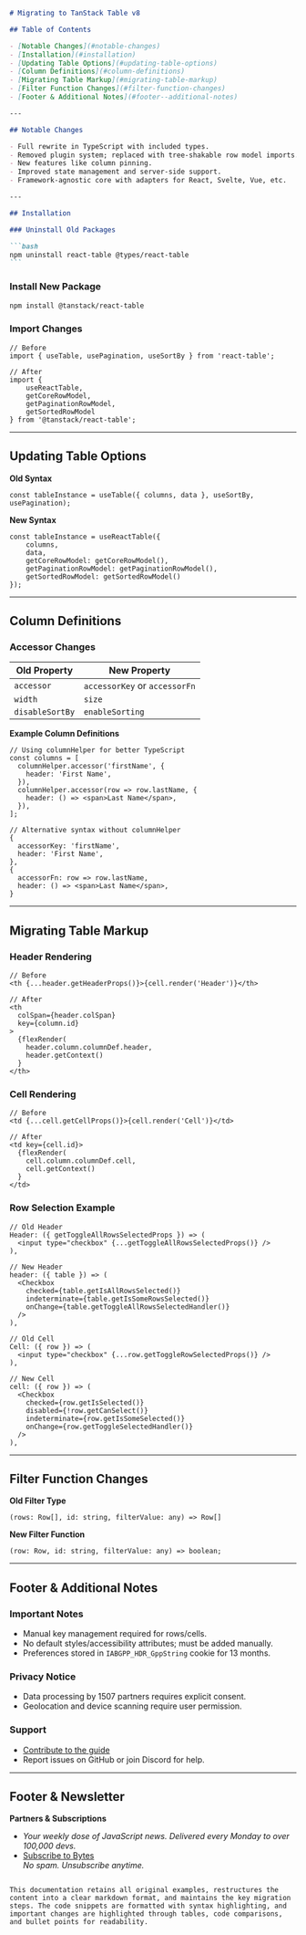 ````markdown
# Migrating to TanStack Table v8

## Table of Contents

- [Notable Changes](#notable-changes)
- [Installation](#installation)
- [Updating Table Options](#updating-table-options)
- [Column Definitions](#column-definitions)
- [Migrating Table Markup](#migrating-table-markup)
- [Filter Function Changes](#filter-function-changes)
- [Footer & Additional Notes](#footer--additional-notes)

---

## Notable Changes

- Full rewrite in TypeScript with included types.
- Removed plugin system; replaced with tree-shakable row model imports.
- New features like column pinning.
- Improved state management and server-side support.
- Framework-agnostic core with adapters for React, Svelte, Vue, etc.

---

## Installation

### Uninstall Old Packages

```bash
npm uninstall react-table @types/react-table
```
````

### Install New Package

```bash
npm install @tanstack/react-table
```

### Import Changes

```tsx
// Before
import { useTable, usePagination, useSortBy } from 'react-table';

// After
import {
	useReactTable,
	getCoreRowModel,
	getPaginationRowModel,
	getSortedRowModel
} from '@tanstack/react-table';
```

---

## Updating Table Options

**Old Syntax**

```tsx
const tableInstance = useTable({ columns, data }, useSortBy, usePagination);
```

**New Syntax**

```tsx
const tableInstance = useReactTable({
	columns,
	data,
	getCoreRowModel: getCoreRowModel(),
	getPaginationRowModel: getPaginationRowModel(),
	getSortedRowModel: getSortedRowModel()
});
```

---

## Column Definitions

### Accessor Changes

| Old Property    | New Property                  |
| --------------- | ----------------------------- |
| `accessor`      | `accessorKey` or `accessorFn` |
| `width`         | `size`                        |
| `disableSortBy` | `enableSorting`               |

**Example Column Definitions**

```tsx
// Using columnHelper for better TypeScript
const columns = [
  columnHelper.accessor('firstName', {
    header: 'First Name',
  }),
  columnHelper.accessor(row => row.lastName, {
    header: () => <span>Last Name</span>,
  }),
];

// Alternative syntax without columnHelper
{
  accessorKey: 'firstName',
  header: 'First Name',
},
{
  accessorFn: row => row.lastName,
  header: () => <span>Last Name</span>,
}
```

---

## Migrating Table Markup

### Header Rendering

```tsx
// Before
<th {...header.getHeaderProps()}>{cell.render('Header')}</th>

// After
<th
  colSpan={header.colSpan}
  key={column.id}
>
  {flexRender(
    header.column.columnDef.header,
    header.getContext()
  }
</th>
```

### Cell Rendering

```tsx
// Before
<td {...cell.getCellProps()}>{cell.render('Cell')}</td>

// After
<td key={cell.id}>
  {flexRender(
    cell.column.columnDef.cell,
    cell.getContext()
  }
</td>
```

### Row Selection Example

```tsx
// Old Header
Header: ({ getToggleAllRowsSelectedProps }) => (
  <input type="checkbox" {...getToggleAllRowsSelectedProps()} />
),

// New Header
header: ({ table }) => (
  <Checkbox
    checked={table.getIsAllRowsSelected()}
    indeterminate={table.getIsSomeRowsSelected()}
    onChange={table.getToggleAllRowsSelectedHandler()}
  />
),

// Old Cell
Cell: ({ row }) => (
  <input type="checkbox" {...row.getToggleRowSelectedProps()} />
),

// New Cell
cell: ({ row }) => (
  <Checkbox
    checked={row.getIsSelected()}
    disabled={!row.getCanSelect()}
    indeterminate={row.getIsSomeSelected()}
    onChange={row.getToggleSelectedHandler()}
  />
),
```

---

## Filter Function Changes

**Old Filter Type**

```tsx
(rows: Row[], id: string, filterValue: any) => Row[]
```

**New Filter Function**

```tsx
(row: Row, id: string, filterValue: any) => boolean;
```

---

## Footer & Additional Notes

### Important Notes

- Manual key management required for rows/cells.
- No default styles/accessibility attributes; must be added manually.
- Preferences stored in `IABGPP_HDR_GppString` cookie for 13 months.

### Privacy Notice

- Data processing by 1507 partners requires explicit consent.
- Geolocation and device scanning require user permission.

### Support

- [Contribute to the guide](https://github.com/tanstack/table)
- Report issues on GitHub or join Discord for help.

---

## Footer & Newsletter

**Partners & Subscriptions**

- _Your weekly dose of JavaScript news. Delivered every Monday to over 100,000 devs._
- [Subscribe to Bytes](#)  
  _No spam. Unsubscribe anytime._

```

This documentation retains all original examples, restructures the content into a clear markdown format, and maintains the key migration steps. The code snippets are formatted with syntax highlighting, and important changes are highlighted through tables, code comparisons, and bullet points for readability.
```
